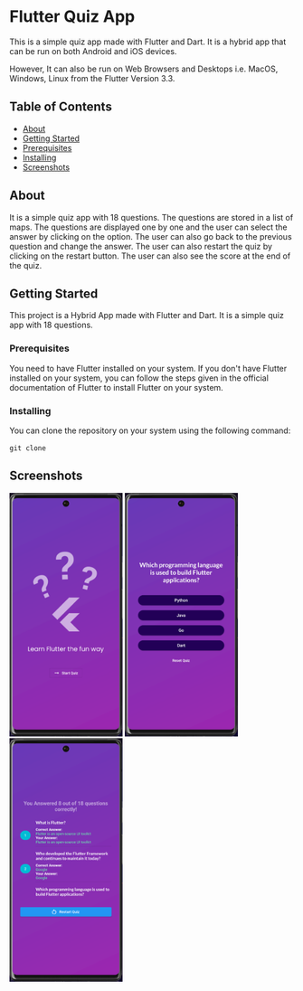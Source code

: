# Flutter Quiz App

This is a simple quiz app made with Flutter and Dart. It is a hybrid app that can be run on both Android and iOS devices.

However, It can also be run on Web Browsers and Desktops i.e. MacOS, Windows, Linux from the Flutter Version 3.3.

## Table of Contents

- [About](#about)
- [Getting Started](#getting_started)
- [Prerequisites](#prerequisites)
- [Installing](#installing)
- [Screenshots](#screenshots)

## <a id = "about">About</a>

It is a simple quiz app with 18 questions. The questions are stored in a list of maps. The questions are displayed one by one and the user can select the answer by clicking on the option. The user can also go back to the previous question and change the answer. The user can also restart the quiz by clicking on the restart button. The user can also see the score at the end of the quiz.

## <a id="getting_started">Getting Started</a>

This project is a Hybrid App made with Flutter and Dart. It is a simple quiz app with 18 questions.

### <a id="prerequisites">Prerequisites</a>

You need to have Flutter installed on your system. If you don't have Flutter installed on your system, you can follow the steps given in the official documentation of Flutter to install Flutter on your system.

### <a id="installing">Installing</a>

You can clone the repository on your system using the following command:

```
git clone
```

## <a id = "screenshots">Screenshots</a>

<img src="screenshots/1.png" width="200em">
<img src="screenshots/2.png" width="200em">
<img src="screenshots/3.png" width="200em">
